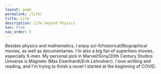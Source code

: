 ```yaml
---
layout: page
permalink: /life/
title: Life 
description: Life beyond Physics
nav: true
nav_order: 5
---
```


Besides physics and mathematics, I enjoy sci-fi/historical/Biographical movies, as well as documentaries. I'm also a big fan of superhero movies, especially X-men. My personal pick in Marvel/Sony/20th Century Studios Universe is Magneto (Max Eisenhardt/Erik Lehnsherr). I love writting and reading, and I'm trying to finish a novel I started at the beginning of COVID.
